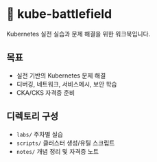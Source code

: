 # 🧪 kube-battlefield

Kubernetes 실전 실습과 문제 해결을 위한 워크북입니다.

## 목표
- 실전 기반의 Kubernetes 문제 해결
- 디버깅, 네트워크, 서비스메시, 보안 학습
- CKA/CKS 자격증 준비


## 디렉토리 구성
- `labs/` 주차별 실습
- `scripts/` 클러스터 생성/유틸 스크립트
- `notes/` 개념 정리 및 자격증 노트
